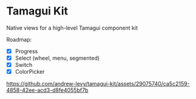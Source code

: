# Tamagui Kit

Native views for a high-level Tamagui component kit

Roadmap:
- [x] Progress
- [x] Select (wheel, menu, segmented)
- [x] Switch
- [x] ColorPicker

https://github.com/andrew-levy/tamagui-kit/assets/29075740/ca5c2159-4858-42ee-acd3-d8fe4055bf7b

